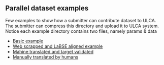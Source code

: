 ## Parallel dataset examples
Few examples to show how a submitter can contribute dataset to ULCA. The submitter can compress this directory and upload it to ULCA system. Notice each example directory contains two files, namely params & data

* [Basic example](./basic)
* [Web scrapped and LaBSE aligned example](./web-scrapped-labse-aligned)
* [Mahine translated and target validated](./machine-translated-target-validated)
* [Manually translated by humans](./manual-human-translated)